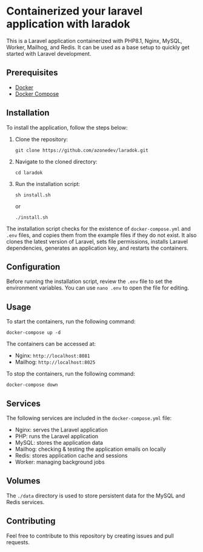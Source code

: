 # Containerized your laravel application with laradok

This is a Laravel application containerized with PHP8.1, Nginx, MySQL, Worker, Mailhog, and Redis. It can be used as a base setup to quickly get started with Laravel development.

## Prerequisites

- [Docker](https://www.digitalocean.com/community/tutorials/how-to-install-and-use-docker-compose-on-ubuntu-20-04) 
- [Docker Compose](https://www.digitalocean.com/community/tutorials/how-to-install-and-use-docker-compose-on-ubuntu-20-04)

## Installation

To install the application, follow the steps below:

1. Clone the repository:

   ```
   git clone https://github.com/azonedev/laradok.git
   ```

2. Navigate to the cloned directory:

   ```
   cd laradok
   ```

3. Run the installation script:

   ```
   sh install.sh
   ```
   or 
   ```
   ./install.sh
   ```

The installation script checks for the existence of `docker-compose.yml` and `.env` files, and copies them from the example files if they do not exist. It also clones the latest version of Laravel, sets file permissions, installs Laravel dependencies, generates an application key, and restarts the containers.

## Configuration

Before running the installation script, review the `.env` file to set the environment variables. You can use `nano .env` to open the file for editing.

## Usage

To start the containers, run the following command:

```
docker-compose up -d
```

The containers can be accessed at:

- Nginx: `http://localhost:8081`
- Mailhog: `http://localhost:8025`

To stop the containers, run the following command:

```
docker-compose down
```

## Services

The following services are included in the `docker-compose.yml` file:

- Nginx: serves the Laravel application
- PHP: runs the Laravel application
- MySQL: stores the application data
- Mailhog: checking & testing the application emails on locally
- Redis: stores application cache and sessions
- Worker: managing background jobs 

## Volumes

The `./data` directory is used to store persistent data for the MySQL and Redis services.

## Contributing

Feel free to contribute to this repository by creating issues and pull requests.
